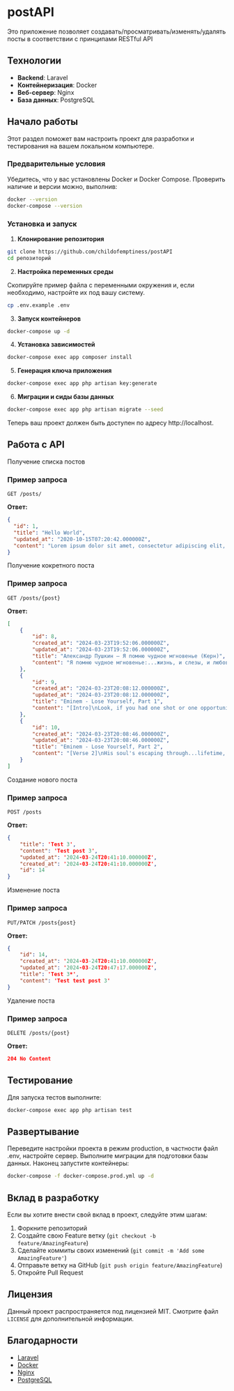 # postAPI

Это приложение позволяет создавать/просматривать/изменять/удалять посты в соответствии с принципами RESTful API

## Технологии

- **Backend**: Laravel
- **Контейнеризация**: Docker
- **Веб-сервер**: Nginx
- **База данных**: PostgreSQL

## Начало работы

Этот раздел поможет вам настроить проект для разработки и тестирования на вашем локальном компьютере.

### Предварительные условия

Убедитесь, что у вас установлены Docker и Docker Compose. Проверить наличие и версии можно, выполнив:

```bash
docker --version
docker-compose --version
```

### Установка и запуск

1. **Клонирование репозитория**

```bash
git clone https://github.com/childofemptiness/postAPI
cd репозиторий
```

2. **Настройка переменных среды**

Скопируйте пример файла с переменными окружения и, если необходимо, настройте их под вашу систему.

```bash
cp .env.example .env
```

3. **Запуск контейнеров**

```bash
docker-compose up -d
```

4. **Установка зависимостей**

```bash
docker-compose exec app composer install
```

5. **Генерация ключа приложения**

```bash
docker-compose exec app php artisan key:generate
```

6. **Миграции и сиды базы данных**

```bash
docker-compose exec app php artisan migrate --seed
```

Теперь ваш проект должен быть доступен по адресу http://localhost.

## Работа с API

Получение списка постов

### Пример запроса

```http
GET /posts/
```

**Ответ:**

```json
{
  "id": 1,
  "title": "Hello World",
  "updated_at": "2020-10-15T07:20:42.000000Z",
  "content": "Lorem ipsum dolor sit amet, consectetur adipiscing elit, sed do eiusmod tempor incididunt ut labore et dolore magna aliqua. Ut enim ad minim veniam, quis nostrud exercitation ullamco laboris nisi ut aliquip ex ea commodo consequat. Duis aute irure dolor in reprehenderit in voluptate velit esse cillum dolore eu fugiat nulla pariatur. Excepteur sint occaecat cupidatat non proident, sunt in culpa qui officia deserunt mollit anim id est laborum."
}
```
Получение кокретного поста

### Пример запроса

```http
GET /posts/{post}
```
**Ответ:**

```json
[
    {
        "id": 8,
        "created_at": "2024-03-23T19:52:06.000000Z",
        "updated_at": "2024-03-23T19:52:06.000000Z",
        "title": "Александр Пушкин — Я помню чудное мгновенье (Керн)",
        "content": "Я помню чудное мгновенье:...жизнь, и слезы, и любовь."
    },
    {
        "id": 9,
        "created_at": "2024-03-23T20:08:12.000000Z",
        "updated_at": "2024-03-23T20:08:12.000000Z",
        "title": "Eminem - Lose Yourself, Part 1",
        "content": "[Intro]\nLook, if you had one shot or one opportunity...opportunity comes once in a lifetime, yo\nYou better"
    },
    {
        "id": 10,
        "created_at": "2024-03-23T20:08:46.000000Z",
        "updated_at": "2024-03-23T20:08:46.000000Z",
        "title": "Eminem - Lose Yourself, Part 2",
        "content": "[Verse 2]\nHis soul's escaping through...lifetime, yo\nYou better"
    }
]
```

Создание нового поста

### Пример запроса

```http
POST /posts
```
**Ответ:**

```json
{
    "title": 'Test 3', 
    "content": 'Test post 3', 
    "updated_at": '2024-03-24T20:41:10.000000Z', 
    "created_at": '2024-03-24T20:41:10.000000Z', 
    "id": 14
}
```
Изменение поста

### Пример запроса

```http
PUT/PATCH /posts{post}
```
**Ответ:**

```json
{
    "id": 14, 
    "created_at": '2024-03-24T20:41:10.000000Z', 
    "updated_at": '2024-03-24T20:47:17.000000Z', 
    "title": 'Test 3*', 
    "content": 'Test test post 3'
}
```

Удаление поста

### Пример запроса

```http
DELETE /posts/{post}
```
**Ответ:**

```json
204 No Content
```

## Тестирование

Для запуска тестов выполните:

```bash
docker-compose exec app php artisan test
```

## Развертывание

Переведите настройки проекта в режим production, в частности файл .env, настройте сервер. Выполните миграции для подготовки базы данных. Наконец запустите контейнеры:

```bash
docker-compose -f docker-compose.prod.yml up -d
```

## Вклад в разработку

Если вы хотите внести свой вклад в проект, следуйте этим шагам:

1. Форкните репозиторий
2. Создайте свою Feature ветку (`git checkout -b feature/AmazingFeature`)
3. Сделайте коммиты своих изменений (`git commit -m 'Add some AmazingFeature'`)
4. Отправьте ветку на GitHub (`git push origin feature/AmazingFeature`)
5. Откройте Pull Request

## Лицензия

Данный проект распространяется под лицензией MIT. Смотрите файл `LICENSE` для дополнительной информации.

## Благодарности

- [Laravel](https://laravel.com/)
- [Docker](https://www.docker.com/)
- [Nginx](https://nginx.org/)
- [PostgreSQL](https://www.postgresql.org/)

